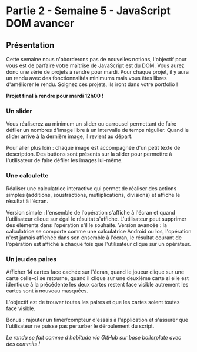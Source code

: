 # Partie 2 - Semaine 5 - JavaScript DOM avancer

## Présentation

Cette semaine nous n'aborderons pas de nouvelles notions, l'objectif pour vous est de parfaire votre maîtrise de JavaScript est du DOM. Vous aurez donc une série de projets à rendre pour mardi. Pour chaque projet, il y aura un rendu avec des fonctionnalités minimums mais vous êtes libres d'améliorer le rendu. Soignez ces projets, ils iront dans votre portfolio !

**Projet final à rendre pour mardi 12h00 !**

### Un slider

Vous réaliserez au minimum un slider ou carrousel permettant de faire défiler un nombres d'image
libre à un intervalle de temps régulier. Quand le slider arrive à la dernière image, il revient au
départ.

Pour aller plus loin : chaque image est accompagnée d'un petit texte de description. Des buttons
sont présents sur la slider pour permettre à l'utilisateur de faire défiler les images lui-même.

### Une calculette 

Réaliser une calculatrice interactive qui permet de réaliser des actions simples (additions,
soustractions, mutliplications, divisions) et affiche le résultat à l'écran.

Version simple : l'ensemble de l'opération s'affiche à l'écran et quand l'utilisateur clique sur égal le
résultat s'affiche. L'utilisateur peut supprimer des éléments dans l'opération s'il le souhaite.
Version avancée : la calculatrice se comporte comme une calculatrice Android ou Ios, l'opération
n'est jamais affichée dans son ensemble à l'écran, le résultat courant de l'opération est affiché à
chaque fois que l'utilisateur clique sur un opérateur.

### Un jeu des paires

Afficher 14 cartes face cachée sur l'écran, quand le joueur clique sur une carte celle-ci se retourne,
quand il clique sur une deuxième carte si elle est identique à la précédente les deux cartes restent
face visible autrement les cartes sont à nouveau masquées.

L'objectif est de trouver toutes les paires et que les cartes soient toutes face visible.

Bonus : rajouter un timer/compteur d'essais à l'application et s'assurer que l'utilisateur ne puisse pas
perturber le déroulement du script.

*Le rendu se fait comme d'habitude via GitHub sur base boilerplate avec des commits !*
